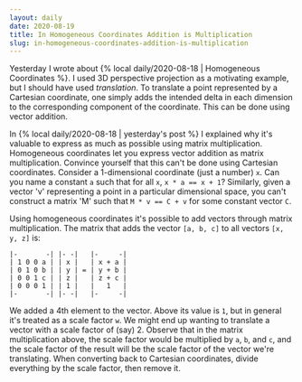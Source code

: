 ```yaml
---
layout: daily
date: 2020-08-19
title: In Homogeneous Coordinates Addition is Multiplication
slug: in-homogeneous-coordinates-addition-is-multiplication
---
```


Yesterday I wrote about {% local daily/2020-08-18 | Homogeneous Coordinates %}.
I used 3D perspective projection as a motivating example, but I should have used _translation_.
To translate a point represented by a Cartesian coordinate, one simply adds the intended
delta in each dimension to the corresponding component of the coordinate. This can be done using vector addition.

In {% local daily/2020-08-18 | yesterday's post %} I explained why it's valuable to express as much as
possible using matrix
multiplication. Homogeneous coordinates let you express vector addition as matrix multiplication.
Convince yourself that this can't be done using Cartesian coordinates.
Consider a 1-dimensional coordinate (just a number) `x`. Can you name a constant `a` such that for all `x`,
`x * a == x + 1`? Similarly, given a vector 'v' representing a point in a particular dimensional space, you can't
construct a matrix 'M' such that `M * v == C + v` for some constant vector `C`.

Using homogeneous coordinates it's possible to add vectors through matrix multiplication.
The matrix that adds the vector `[a, b, c]` to all vectors `[x, y, z]` is:
```
|-       -| |- -|   |-     -|
| 1 0 0 a | | x |   | x + a |
| 0 1 0 b | | y | = | y + b |
| 0 0 1 c | | z |   | z + c |
| 0 0 0 1 | | 1 |   |   1   |
|-       -| |- -|   |-     -|
```

We added a 4th element to the vector. Above its value is `1`, but in general it's treated as a scale factor `w`.
We might end up wanting to translate a vector with a scale factor of (say) 2. Observe that in the matrix
multiplication above, the scale factor would be multiplied by `a`, `b`, and `c`, and the scale factor of
the result will be the scale factor of the vector we're translating. When converting back to Cartesian coordinates,
divide everything by the scale factor, then remove it.
